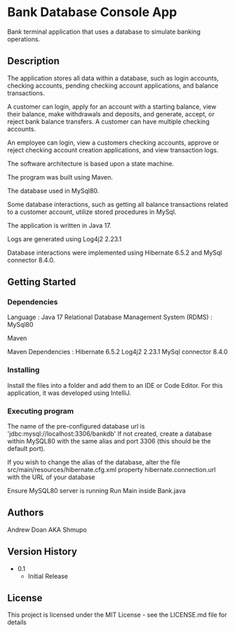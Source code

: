 # Bank Database Console App

Bank terminal application that uses a database to simulate banking operations.

## Description

The application stores all data within a database, such as login accounts, checking accounts, pending checking account applications, and balance transactions.

A customer can login, apply for an account with a starting balance, view their balance, make withdrawals and deposits, and generate, accept, or reject bank balance transfers. 
A customer can have multiple checking accounts.

An employee can login, view a customers checking accounts, approve or reject checking account creation applications, and view transaction logs.

The software architecture is based upon a state machine.

The program was built using Maven.

The database used in MySql80.

Some database interactions, such as getting all balance transactions related to a customer account, utilize stored procedures in MySql.

The application is written in Java 17.

Logs are generated using Log4j2 2.23.1

Database interactions were implemented using Hibernate 6.5.2 and MySql connector 8.4.0.

## Getting Started

### Dependencies

Language : Java 17
Relational Database Management System (RDMS) : MySql80

Maven

Maven Dependencies : 
	Hibernate 6.5.2
	Log4j2 2.23.1
	MySql connector 8.4.0

### Installing

Install the files into a folder and add them to an IDE or Code Editor.
For this application, it was developed using IntelliJ.

### Executing program

The name of the pre-configured database url is 'jdbc:mysql://localhost:3306/bankdb'
If not created, create a database within MySQL80 with the same alias and port 3306 (this should be the default port).

If you wish to change the alias of the database, alter the file src/main/resources/hibernate.cfg.xml property
hibernate.connection.url with the URL of your database

Ensure MySQL80 server is running
Run Main inside Bank.java

## Authors

Andrew Doan
AKA Shmupo

## Version History

* 0.1
    * Initial Release

## License

This project is licensed under the MIT License - see the LICENSE.md file for details